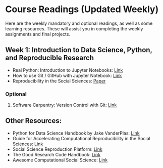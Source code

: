 # Course Readings (Updated Weekly)

Here are the weekly mandatory and optional readings, as well as some learning resources. These will assist you in completing the weekly assignments and final projects.

## Week 1: Introduction to Data Science, Python, and Reproducible Research

- Real Python: Introduction to Jupyter Notebooks: [Link](https://realpython.com/jupyter-notebook-introduction/)
- How to use Git / GitHub with Jupyter Notebook: [Link](https://blog.reviewnb.com/github-jupyter-notebook/)
- Reproducibility in the Social Sciences: [Paper](Readings/week1_Moody_et_al_2022.pdf)

### Optional

1.  Software Carpentry: Version Control with Git: [Link](https://swcarpentry.github.io/git-novice/)

## Other Resources:

- Python for Data Science Handbook by Jake VanderPlas: [Link](https://jakevdp.github.io/PythonDataScienceHandbook/)
- Guide for Accelerating Computational Reproducibility in the Social Sciences: [Link](https://bitss.github.io/ACRE/)
- Social Science Reproduction Platform: [Link](https://www.socialsciencereproduction.org/)
- The Good Research Code Handbook: [Link](https://goodresearch.dev/index.html) 
- Awesome Computational Social Science: [Link](https://github.com/gesiscss/awesome-computational-social-science) 